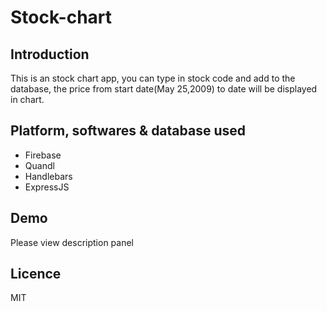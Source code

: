# Stock-chart

## Introduction
This is an stock chart app, you can type in stock code and add to the database,
the price from start date(May 25,2009) to date will be displayed in chart.

## Platform, softwares & database used
* Firebase
* Quandl
* Handlebars
* ExpressJS

## Demo
Please view description panel

## Licence
MIT